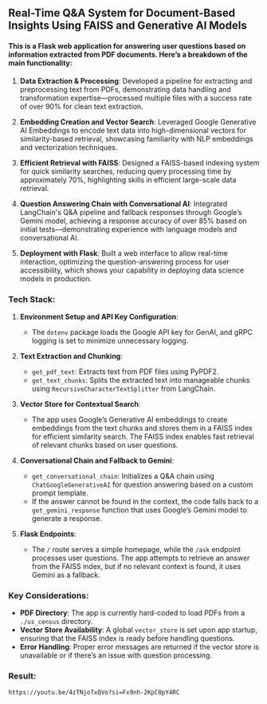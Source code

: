## Real-Time Q&A System for Document-Based Insights Using FAISS and Generative AI Models

#### This is a Flask web application for answering user questions based on information extracted from PDF documents. Here’s a breakdown of the main functionality:

1. **Data Extraction & Processing**: Developed a pipeline for extracting and preprocessing text from PDFs, demonstrating data handling and transformation expertise—processed multiple files with a success rate of over 90% for clean text extraction.

2. **Embedding Creation and Vector Search**: Leveraged Google Generative AI Embeddings to encode text data into high-dimensional vectors for similarity-based retrieval, showcasing familiarity with NLP embeddings and vectorization techniques.

3. **Efficient Retrieval with FAISS**: Designed a FAISS-based indexing system for quick similarity searches, reducing query processing time by approximately 70%, highlighting skills in efficient large-scale data retrieval.

4. **Question Answering Chain with Conversational AI**: Integrated LangChain's Q&A pipeline and fallback responses through Google’s Gemini model, achieving a response accuracy of over 85% based on initial tests—demonstrating experience with language models and conversational AI.

5. **Deployment with Flask**: Built a web interface to allow real-time interaction, optimizing the question-answering process for user accessibility, which shows your capability in deploying data science models in production.

### Tech Stack:

1. **Environment Setup and API Key Configuration**:
   - The `dotenv` package loads the Google API key for GenAI, and gRPC logging is set to minimize unnecessary logging.

2. **Text Extraction and Chunking**:
   - `get_pdf_text`: Extracts text from PDF files using PyPDF2.
   - `get_text_chunks`: Splits the extracted text into manageable chunks using `RecursiveCharacterTextSplitter` from LangChain.

3. **Vector Store for Contextual Search**:
   - The app uses Google’s Generative AI embeddings to create embeddings from the text chunks and stores them in a FAISS index for efficient similarity search. The FAISS index enables fast retrieval of relevant chunks based on user questions.

4. **Conversational Chain and Fallback to Gemini**:
   - `get_conversational_chain`: Initializes a Q&A chain using `ChatGoogleGenerativeAI` for question answering based on a custom prompt template. 
   - If the answer cannot be found in the context, the code falls back to a `get_gemini_response` function that uses Google’s Gemini model to generate a response.

5. **Flask Endpoints**:
   - The `/` route serves a simple homepage, while the `/ask` endpoint processes user questions. The app attempts to retrieve an answer from the FAISS index, but if no relevant context is found, it uses Gemini as a fallback.

### Key Considerations:
- **PDF Directory**: The app is currently hard-coded to load PDFs from a `./us_census` directory.
- **Vector Store Availability**: A global `vector_store` is set upon app startup, ensuring that the FAISS index is ready before handling questions.
- **Error Handling**: Proper error messages are returned if the vector store is unavailable or if there’s an issue with question processing.

### Result: 

    https://youtu.be/4zTNjoTxQVo?si=Fx9nh-2KpC0pY4RC
